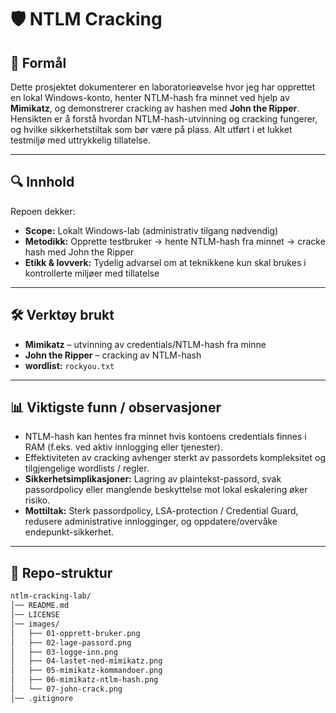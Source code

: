 # 🛡️ NTLM Cracking

## 📌 Formål
Dette prosjektet dokumenterer en laboratorieøvelse hvor jeg har opprettet en lokal Windows-konto, henter NTLM-hash fra minnet ved hjelp av **Mimikatz**, og demonstrerer cracking av hashen med **John the Ripper**.  
Hensikten er å forstå hvordan NTLM-hash-utvinning og cracking fungerer, og hvilke sikkerhetstiltak som bør være på plass. Alt utført i et lukket testmiljø med uttrykkelig tillatelse.

---

## 🔍 Innhold
Repoen dekker:

- **Scope:** Lokalt Windows-lab (administrativ tilgang nødvendig)  
- **Metodikk:** Opprette testbruker → hente NTLM-hash fra minnet → cracke hash med John the Ripper  
- **Etikk & lovverk:** Tydelig advarsel om at teknikkene kun skal brukes i kontrollerte miljøer med tillatelse

---

## 🛠️ Verktøy brukt
- **Mimikatz** – utvinning av credentials/NTLM-hash fra minne  
- **John the Ripper** – cracking av NTLM-hash  
- **wordlist:** `rockyou.txt`  

---

## 📊 Viktigste funn / observasjoner
- NTLM-hash kan hentes fra minnet hvis kontoens credentials finnes i RAM (f.eks. ved aktiv innlogging eller tjenester).  
- Effektiviteten av cracking avhenger sterkt av passordets kompleksitet og tilgjengelige wordlists / regler.  
- **Sikkerhetsimplikasjoner:** Lagring av plaintekst-passord, svak passordpolicy eller manglende beskyttelse mot lokal eskalering øker risiko.  
- **Mottiltak:** Sterk passordpolicy, LSA-protection / Credential Guard, redusere administrative innlogginger, og oppdatere/overvåke endepunkt-sikkerhet.

---

## 📑 Repo-struktur
```bash
ntlm-cracking-lab/
│── README.md
│── LICENSE
│── images/
│   ├── 01-opprett-bruker.png
│   ├── 02-lage-passord.png
│   ├── 03-logge-inn.png
│   ├── 04-lastet-ned-mimikatz.png
│   ├── 05-mimikatz-kommandoer.png
│   ├── 06-mimikatz-ntlm-hash.png
│   └── 07-john-crack.png
│── .gitignore
